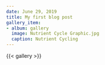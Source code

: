 ```yaml
---
date: June 29, 2019
title: My first blog post
gallery_item:
- album: gallery
  image: Nutrient Cycle Graphic.jpg
  caption: Nutrient Cycling
---
```


{{< gallery >}}

